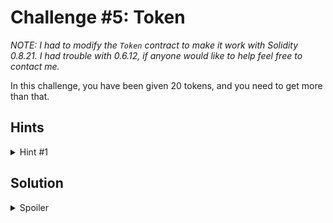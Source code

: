 # Challenge #5: Token

*NOTE: I had to modify the `Token` contract to make it work with Solidity 0.8.21. I had trouble with 0.6.12, if anyone would like to help feel free to contact me.*

In this challenge, you have been given 20 tokens, and you need to get more than that.

## Hints

<details>
    <summary>Hint #1</summary>
    <p>
        The `transfer()` function checks if `balances[msg.sender] - _value >= 0`. What happens if `balances[msg.sender] - _value` is negative?
    </p>
</details>

## Solution

<details>
    <summary>Spoiler</summary>
    <p>
        We can make `balances[msg.sender] - _value` negative by setting `_value` greater than 20 (the amount of tokens the player has). Then, we can transfer a very large number of tokens to another account. This will cause `balances[msg.sender] - _value` to be negative, and the number will underflow (becoming `type(uint256).max - _value + 20`). This number is greater than 20 (`type(uint256).max` is 2**256 - 1), so you end up with more tokens than you started with.
    </p>
</details>

